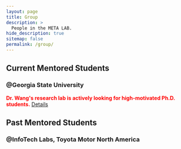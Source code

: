 ```yaml
---
layout: page
title: Group
description: >
  People in the META LAB.
hide_description: true
sitemap: false
permalink: /group/
---
```


## Current Mentored Students 

### @Georgia State University

<span style="color:red">**Dr. Wang's research lab is actively looking for high-motivated Ph.D. students.**</span> [Details](/JD_GSU_PhD.pdf)

## Past Mentored Students 

### @InfoTech Labs, Toyota Motor North America


